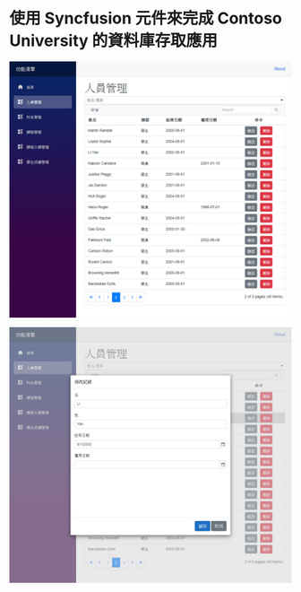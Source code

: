 # 使用 Syncfusion 元件來完成 Contoso University 的資料庫存取應用

![](../Docs/Images/BHOL986.png)

![](../Docs/Images/BHOL985.png)

